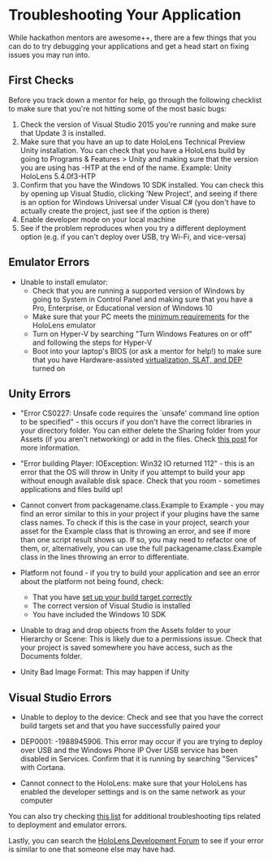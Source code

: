 # Troubleshooting Your Application
While hackathon mentors are awesome++, there are a few things that you can do to try debugging your applications and get a head start on fixing issues you may run into.

## First Checks
Before you track down a mentor for help, go through the following checklist to make sure that you're not hitting some of the most basic bugs:

1. Check the version of Visual Studio 2015 you're running and make sure that Update 3 is installed.
2. Make sure that you have an up to date HoloLens Technical Preview Unity installation. You can check that you have a HoloLens build by going to Programs & Features > Unity and making sure that the version you are using has -HTP at the end of the name. Example: Unity HoloLens 5.4.0f3-HTP
3. Confirm that you have the Windows 10 SDK installed. You can check this by opening up Visual Studio, clicking 'New Project', and seeing if there is an option for Windows Universal under Visual C# (you don't have to actually create the project, just see if the option is there)
4. Enable developer mode on your local machine
5. See if the problem reproduces when you try a different deployment option (e.g. if you can't deploy over USB, try Wi-Fi, and vice-versa)
    
## Emulator Errors
* Unable to install emulator:
    * Check that you are running a supported version of Windows by going to System in Control Panel and making sure that you have a Pro, Enterprise, or Educational version of Windows 10
    * Make sure that your PC meets the [minimum requirements](https://developer.microsoft.com/en-us/windows/holographic/install_the_tools) for the HoloLens emulator
    * Turn on Hyper-V by searching "Turn Windows Features on or off" and following the steps for Hyper-V
    * Boot into your laptop's BIOS (or ask a mentor for help!) to make sure that you have Hardware-assisted [virtualization, SLAT, and DEP](https://developer.microsoft.com/en-us/windows/holographic/install_the_tools) turned on

## Unity Errors
* "Error CS0227: Unsafe code requires the `unsafe' command line option to be specified" - this occurs if you don't have the correct libraries in your directory folder. You can either delete the Sharing folder from your Assets (if you aren't networking) or add in the files. Check [this post](https://forums.hololens.com/discussion/2745/holotoolkit-issues) for more information. 
* "Error building Player: IOException: Win32 IO returned 112" - this is an error that the OS will throw in Unity if you attempt to build your app without enough available disk space. Check that you room - sometimes applications and files build up! 

* Cannot convert from packagename.class.Example to Example - you may find an error similar to this in your project if your plugins have the same class names. To check if this is the case in your project, search your asset for the Example class that is throwing an error, and see if more than one script result shows up. If so, you may need to refactor one of them, or, alternatively, you can use the full packagename.class.Example class in the lines throwing an error to differentiate.

* Platform not found - if you try to build your application and see an error about the platform not being found, check:
    * That you have [set up your build target correctly](https://developer.microsoft.com/en-us/windows/holographic/holograms_100)   
    * The correct version of Visual Studio is installed
    * You have included the Windows 10 SDK      
    
* Unable to drag and drop objects from the Assets folder to your Hierarchy or Scene: This is likely due to a permissions issue. Check that your project is saved somewhere you have access, such as the Documents folder.

* Unity Bad Image Format: This may happen if Unity 

## Visual Studio Errors
* Unable to deploy to the device: Check and see that you have the correct build targets set and that you have successfully paired your 

* DEP0001: -1988945906. This error may occur if you are trying to deploy over USB and the Windows Phone IP Over USB service has been disabled in Services. Confirm that it is running by searching "Services" with Cortana. 

* Cannot connect to the HoloLens: make sure that your HoloLens has enabled the developer settings and is on the same network as your computer

You can also try checking [this list](http://katvharris.azurewebsites.net/blog/hololens-emulator-errors/) for additional troubleshooting tips related to deployment and emulator errors.

Lastly, you can search the [HoloLens Development Forum](https://forums.hololens.com/) to see if your error is similar to one that someone else may have had.

